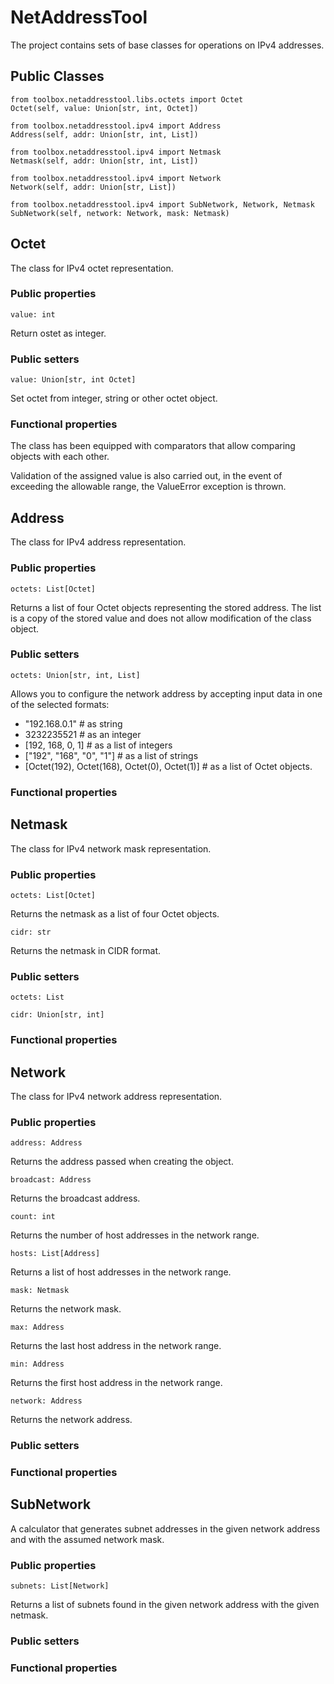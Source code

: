 # NetAddressTool

The project contains sets of base classes for operations on IPv4 addresses.

## Public Classes

```
from toolbox.netaddresstool.libs.octets import Octet
Octet(self, value: Union[str, int, Octet])

from toolbox.netaddresstool.ipv4 import Address
Address(self, addr: Union[str, int, List])

from toolbox.netaddresstool.ipv4 import Netmask
Netmask(self, addr: Union[str, int, List])

from toolbox.netaddresstool.ipv4 import Network
Network(self, addr: Union[str, List])

from toolbox.netaddresstool.ipv4 import SubNetwork, Network, Netmask
SubNetwork(self, network: Network, mask: Netmask)
```

## Octet

The class for IPv4 octet representation.

### Public properties

```
value: int
```
Return ostet as integer.

### Public setters

```
value: Union[str, int Octet]
```
Set octet from integer, string or other octet object.

### Functional properties

The class has been equipped with comparators that allow comparing objects with each other.

Validation of the assigned value is also carried out, in the event of exceeding the allowable range, the ValueError exception is thrown.

## Address

The class for IPv4 address representation.

### Public properties

```
octets: List[Octet]
```
Returns a list of four Octet objects representing the stored address. The list is a copy of the stored value and does not allow modification of the class object.

### Public setters

```
octets: Union[str, int, List]
```
Allows you to configure the network address by accepting input data in one of the selected formats:
- "192.168.0.1" # as string
- 3232235521 # as an integer
- [192, 168, 0, 1] # as a list of integers
- ["192", "168", "0", "1"] # as a list of strings
- [Octet(192), Octet(168), Octet(0), Octet(1)] # as a list of Octet objects.

### Functional properties

## Netmask

The class for IPv4 network mask representation.

### Public properties

```
octets: List[Octet]
```
Returns the netmask as a list of four Octet objects.

```
cidr: str
```
Returns the netmask in CIDR format.

### Public setters

```
octets: List
```
```
cidr: Union[str, int]
```

### Functional properties

## Network

The class for IPv4 network address representation.

### Public properties

```
address: Address
```
Returns the address passed when creating the object.

```
broadcast: Address
```
Returns the broadcast address.

```
count: int
```
Returns the number of host addresses in the network range.

```
hosts: List[Address]
```
Returns a list of host addresses in the network range.

```
mask: Netmask
```
Returns the network mask.

```
max: Address
```
Returns the last host address in the network range.

```
min: Address
```
Returns the first host address in the network range.

```
network: Address
```
Returns the network address.

### Public setters
### Functional properties

## SubNetwork

A calculator that generates subnet addresses in the given network address and with the assumed network mask.

### Public properties

```
subnets: List[Network]
```
Returns a list of subnets found in the given network address with the given netmask.

### Public setters
### Functional properties
